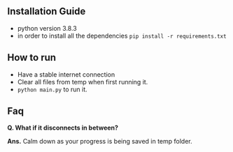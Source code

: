 ## Installation Guide 
* python version 3.8.3 
* in order to install all the dependencies 
```pip install -r requirements.txt```

## How to run 
* Have a stable internet connection 
* Clear all files from temp when first running it.
* ```python main.py``` to run it.

## Faq
**Q. What if it disconnects in between?**

**Ans.** Calm down as your progress is being saved in temp folder.
